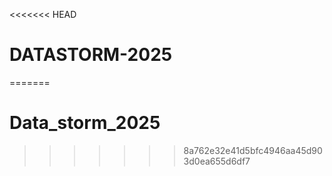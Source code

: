 <<<<<<< HEAD
# DATASTORM-2025
=======
# Data_storm_2025
>>>>>>> 8a762e32e41d5bfc4946aa45d903d0ea655d6df7
